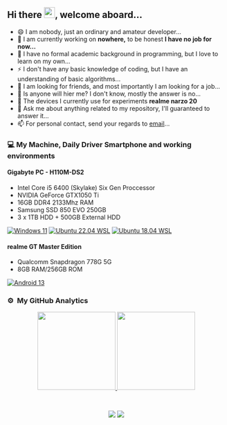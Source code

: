 <h2>Hi there <img src="https://github.com/user-attachments/assets/7aada4b6-cbb3-4cdf-b2d7-2bb55dbab01b" width="25px" height="25px">, welcome aboard...</h2>

- 😄 I am nobody, just an ordinary and amateur developer...
- 🔭 I am currently working on **nowhere,** to be honest **I have no job for now...**
- 🌱 I have no formal academic background in programming, but I love to learn on my own...
- ⚡ I don't have any basic knowledge of coding, but I have an understanding of basic algorithms...
- 👯 I am looking for friends, and most importantly I am looking for a job...
- 🤔 Is anyone will hier me? I don't know, mostly the answer is no...
- 📱 The devices I currently use for experiments **realme narzo 20**
- 💬 Ask me about anything related to my repository, I'll guaranteed to answer it...
- 📫 For personal contact, send your regards to [email](aliwahyudi@outlook.com)...

### 💻 My Machine, Daily Driver Smartphone and working environments
#### Gigabyte PC - H110M-DS2
- Intel Core i5 6400 (Skylake) Six Gen Proccessor
- NVIDIA GeForce GTX1050 Ti
- 16GB DDR4 2133Mhz RAM
- Samsung SSD 850 EVO 250GB
- 3 x 1TB HDD + 500GB External HDD

[![Windows 11](https://img.shields.io/badge/Windows%2011-00adef?style=flat-square&logo=windows&logoColor=ffffff)](https://www.microsoft.com/en-in/software-download/windows11)
[![Ubuntu 22.04 WSL](https://img.shields.io/badge/Ubuntu%2024.04-dd4814?style=flat-square&logo=ubuntu&logoColor=ffffff)](https://ubuntu.com/desktop/wsl)
[![Ubuntu 18.04 WSL](https://img.shields.io/badge/Ubuntu%2018.04-dd4814?style=flat-square&logo=ubuntu&logoColor=ffffff)](https://ubuntu.com/desktop/wsl)

#### realme GT Master Edition
- Qualcomm Snapdragon 778G 5G
- 8GB RAM/256GB ROM

[![Android 13](https://img.shields.io/badge/Android%2013-3ddc84?style=flat-square&logo=android&logoColor=ffffff)](https://www.android.com/android-13/)

### ⚙️ &nbsp;My GitHub Analytics
<p align="center">
<a href="https://github.com/akheljava">
<img height="180em" src="https://github-readme-stats-eight-theta.vercel.app/api?username=akheljava&show_icons=true&theme=nightowl&include_all_commits=true&count_private=true"/>
<img height="180em" src="https://github-readme-stats-eight-theta.vercel.app/api/top-langs/?username=akheljava&layout=compact&langs_count=8&theme=nightowl"/>
</a>
</p>

<br>

<p align="center">
 <img src="https://komarev.com/ghpvc/?username=akheljava&style=flat-square"/>
 <img src="https://img.shields.io/badge/dynamic/json?logo=github&label=GitHub+Followers&labelColor=282c34&color=181717&query=%24.data.totalSubs&url=https%3A%2F%2Fapi.spencerwoo.com%2Fsubstats%2F%3Fsource%3Dgithub%26queryKey%3Dakheljava&longCache=true"/>
</p>

